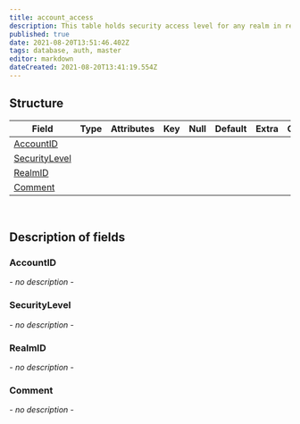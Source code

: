 ```yaml
---
title: account_access
description: This table holds security access level for any realm in realmlist table.
published: true
date: 2021-08-20T13:51:46.402Z
tags: database, auth, master
editor: markdown
dateCreated: 2021-08-20T13:41:19.554Z
---
```


## Structure

| Field | Type | Attributes | Key | Null | Default | Extra | Comment |
|---|---|---|---|---|---|---|---|
| [AccountID](#AccountID) |  |  |  |  |  |  |  |
| [SecurityLevel](#SecurityLevel) |  |  |  |  |  |  |  |
| [RealmID](#SecurityLevel) |  |  |  |  |  |  |  |
| [Comment](#SecurityLevel) |  |  |  |  |  |  |  |

&nbsp;
## Description of fields

### AccountID
*- no description -*
&nbsp;

### SecurityLevel
*- no description -*
&nbsp;

### RealmID
*- no description -*
&nbsp;

### Comment
*- no description -*
&nbsp;
